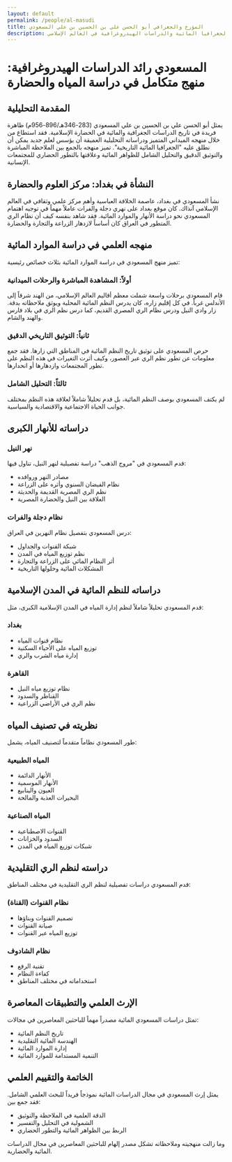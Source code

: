 ```yaml
---
layout: default
permalink: /people/al-masudi
title: المؤرخ والجغرافي أبو الحسن علي بن الحسين بن علي المسعودي
description: رائد الجغرافيا المائية والدراسات الهيدروغرافية في العالم الإسلامي
---
```


# المسعودي رائد الدراسات الهيدروغرافية: منهج متكامل في دراسة المياه والحضارة

## المقدمة التحليلية

يمثل أبو الحسن علي بن الحسين بن علي المسعودي (283-346هـ/896-956م) ظاهرة فريدة في تاريخ الدراسات الجغرافية والمائية في الحضارة الإسلامية. فقد استطاع من خلال منهجه الميداني المتميز ودراساته التحليلية العميقة أن يؤسس لعلم جديد يمكن أن نطلق عليه "الجغرافيا المائية التاريخية". تميز منهجه بالجمع بين الملاحظة المباشرة والتوثيق الدقيق والتحليل الشامل للظواهر المائية وعلاقتها بالتطور الحضاري للمجتمعات الإنسانية.

## النشأة في بغداد: مركز العلوم والحضارة

نشأ المسعودي في بغداد، عاصمة الخلافة العباسية وأهم مركز علمي وثقافي في العالم الإسلامي آنذاك. كان موقع بغداد على نهري دجلة والفرات عاملاً مهماً في توجيه اهتمام المسعودي نحو دراسة الأنهار والموارد المائية. فقد شاهد بنفسه كيف أن نظام الري المتطور في العراق كان أساساً لازدهار الزراعة والتجارة والحضارة.

## منهجه العلمي في دراسة الموارد المائية

تميز منهج المسعودي في دراسة الموارد المائية بثلاث خصائص رئيسية:

### أولاً: المشاهدة المباشرة والرحلات الميدانية

قام المسعودي برحلات واسعة شملت معظم أقاليم العالم الإسلامي، من الهند شرقاً إلى الأندلس غرباً. في كل إقليم زاره، كان يدرس النظم المائية المحلية ويوثق ملاحظاته بدقة. زار وادي النيل ودرس نظام الري المصري القديم، كما درس نظم الري في بلاد فارس والهند والشام.

### ثانياً: التوثيق التاريخي الدقيق

حرص المسعودي على توثيق تاريخ النظم المائية في المناطق التي زارها. فقد جمع معلومات عن تطور نظم الري عبر العصور، وكيف أثرت التغيرات في هذه النظم على تطور المجتمعات وازدهارها أو انحدارها.

### ثالثاً: التحليل الشامل

لم يكتف المسعودي بوصف النظم المائية، بل قدم تحليلاً شاملاً لعلاقة هذه النظم بمختلف جوانب الحياة الاجتماعية والاقتصادية والسياسية.

## دراساته للأنهار الكبرى

### نهر النيل

قدم المسعودي في "مروج الذهب" دراسة تفصيلية لنهر النيل، تناول فيها:

- مصادر النهر وروافده
- نظام الفيضان السنوي وأثره على الزراعة
- نظم الري المصرية القديمة والحديثة
- العلاقة بين النيل والحضارة المصرية

### نظام دجلة والفرات

درس المسعودي بتفصيل نظام النهرين في العراق:

- شبكة القنوات والجداول
- نظم توزيع المياه في المدن
- أثر النظام المائي على الزراعة والتجارة
- المشكلات المائية وحلولها التاريخية

## دراساته للنظم المائية في المدن الإسلامية

قدم المسعودي تحليلاً شاملاً لنظم إدارة المياه في المدن الإسلامية الكبرى، مثل:

### بغداد

- نظام قنوات المياه
- توزيع المياه على الأحياء السكنية
- إدارة مياه الشرب والري

### القاهرة

- نظام توزيع مياه النيل
- القناطر والسدود
- نظم الري في الأراضي الزراعية

## نظريته في تصنيف المياه

طور المسعودي نظاماً متقدماً لتصنيف المياه، يشمل:

### المياه الطبيعية

- الأنهار الدائمة
- الأنهار الموسمية
- العيون والينابيع
- البحيرات العذبة والمالحة

### المياه الصناعية

- القنوات الاصطناعية
- السدود والخزانات
- شبكات توزيع المياه في المدن

## دراسته لنظم الري التقليدية

قدم المسعودي دراسات تفصيلية لنظم الري التقليدية في مختلف المناطق:

### نظام القنوات (القناة)

- تصميم القنوات وبناؤها
- صيانة القنوات
- توزيع المياه عبر القنوات

### نظام الشادوف

- تقنية الرفع
- كفاءة النظام
- استخداماته في مختلف المناطق

## الإرث العلمي والتطبيقات المعاصرة

تمثل دراسات المسعودي المائية مصدراً مهماً للباحثين المعاصرين في مجالات:

- تاريخ النظم المائية
- الهندسة المائية التقليدية
- إدارة الموارد المائية
- التنمية المستدامة للموارد المائية

## الخاتمة والتقييم العلمي

يمثل إرث المسعودي في مجال الدراسات المائية نموذجاً فريداً للبحث العلمي الشامل. فقد جمع بين:

- الدقة العلمية في الملاحظة والتوثيق
- الشمولية في التحليل والتفسير
- الربط بين الظواهر المائية والتطور الحضاري

وما زالت منهجيته وملاحظاته تشكل مصدر إلهام للباحثين المعاصرين في مجال الدراسات المائية والحضارية.
